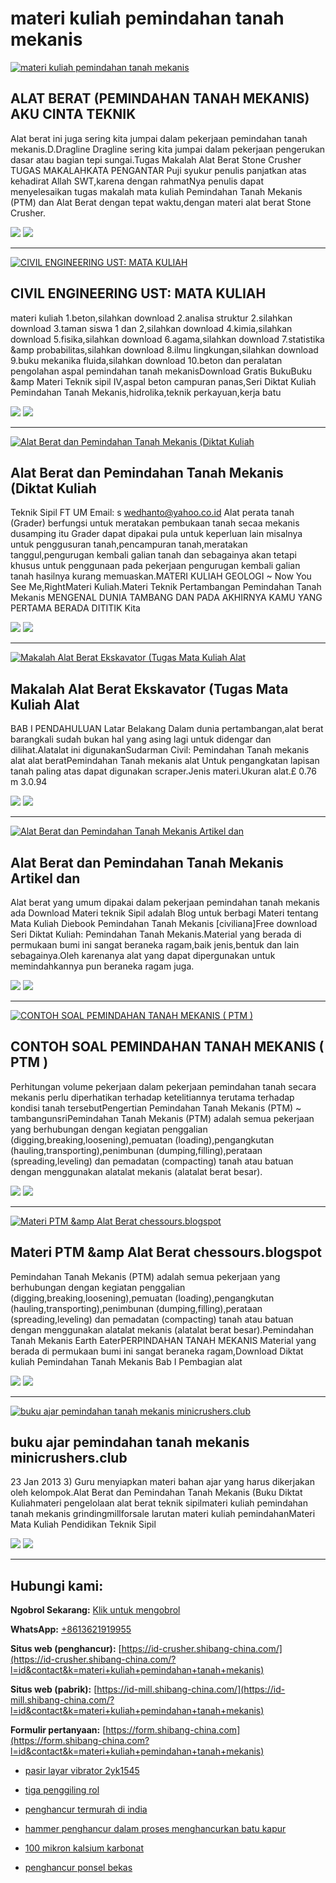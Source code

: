 # materi kuliah pemindahan tanah mekanis

<a href="https://swt.shibang-china.com/?l=id&img&k=materi+kuliah+pemindahan+tanah+mekanis" target="_blank">![materi kuliah pemindahan tanah mekanis](http://static.shibang-china.com/all-800x300/40.jpg)</a>

## ALAT BERAT (PEMINDAHAN TANAH MEKANIS) AKU CINTA TEKNIK
Alat berat ini juga sering kita jumpai dalam pekerjaan pemindahan tanah mekanis.D.Dragline Dragline sering kita jumpai dalam pekerjaan pengerukan dasar atau bagian tepi sungai.Tugas Makalah Alat Berat Stone Crusher TUGAS MAKALAHKATA PENGANTAR Puji syukur penulis panjatkan atas kehadirat Allah SWT,karena dengan rahmatNya penulis dapat menyelesaikan tugas makalah mata kuliah Pemindahan Tanah Mekanis (PTM) dan Alat Berat dengan tepat waktu,dengan materi alat berat Stone Crusher.


<a href="https://whatsapp.shibangsoft.com/WhatsApp.php" target="_blank" title="WhatsApp">![](http://static.shibang-china.com/icon/whatsapp.png)</a> <a href="https://swt.shibang-china.com/?l=id&icon&k=materi+kuliah+pemindahan+tanah+mekanis" target="_blank">![](http://static.shibang-china.com/icon/chat-id.png)</a>

---

<a href="https://swt.shibang-china.com/?l=id&img&k=materi+kuliah+pemindahan+tanah+mekanis" target="_blank">![CIVIL ENGINEERING UST: MATA KULIAH](http://static.shibang-china.com/all-800x300/222.jpg)</a>

## CIVIL ENGINEERING UST: MATA KULIAH
materi kuliah 1.beton,silahkan download 2.analisa struktur 2.silahkan download 3.taman siswa 1 dan 2,silahkan download 4.kimia,silahkan download 5.fisika,silahkan download 6.agama,silahkan download 7.statistika &amp probabilitas,silahkan download 8.ilmu lingkungan,silahkan download 9.buku mekanika fluida,silahkan download 10.beton dan peralatan pengolahan aspal pemindahan tanah mekanisDownload Gratis BukuBuku &amp Materi Teknik sipil IV,aspal beton campuran panas,Seri Diktat Kuliah Pemindahan Tanah Mekanis,hidrolika,teknik perkayuan,kerja batu


<a href="https://whatsapp.shibangsoft.com/WhatsApp.php" target="_blank" title="WhatsApp">![](http://static.shibang-china.com/icon/whatsapp.png)</a> <a href="https://swt.shibang-china.com/?l=id&icon&k=materi+kuliah+pemindahan+tanah+mekanis" target="_blank">![](http://static.shibang-china.com/icon/chat-id.png)</a>

---

<a href="https://swt.shibang-china.com/?l=id&img&k=materi+kuliah+pemindahan+tanah+mekanis" target="_blank">![Alat Berat dan Pemindahan Tanah Mekanis (Diktat Kuliah](http://static.shibang-china.com/all-800x300/14.jpg)</a>

## Alat Berat dan Pemindahan Tanah Mekanis (Diktat Kuliah
Teknik Sipil FT UM Email: s wedhanto@yahoo.co.id Alat perata tanah (Grader) berfungsi untuk meratakan pembukaan tanah secaa mekanis dusamping itu Grader dapat dipakai pula untuk keperluan lain misalnya untuk penggusuran tanah,pencampuran tanah,meratakan tanggul,pengurugan kembali galian tanah dan sebagainya akan tetapi khusus untuk penggunaan pada pekerjaan pengurugan kembali galian tanah hasilnya kurang memuaskan.MATERI KULIAH GEOLOGI ~ Now You See Me,RightMateri Kuliah.Materi Teknik Pertambangan Pemindahan Tanah Mekanis MENGENAL DUNIA TAMBANG DAN PADA AKHIRNYA KAMU YANG PERTAMA BERADA DITITIK Kita


<a href="https://whatsapp.shibangsoft.com/WhatsApp.php" target="_blank" title="WhatsApp">![](http://static.shibang-china.com/icon/whatsapp.png)</a> <a href="https://swt.shibang-china.com/?l=id&icon&k=materi+kuliah+pemindahan+tanah+mekanis" target="_blank">![](http://static.shibang-china.com/icon/chat-id.png)</a>

---

<a href="https://swt.shibang-china.com/?l=id&img&k=materi+kuliah+pemindahan+tanah+mekanis" target="_blank">![Makalah Alat Berat Ekskavator (Tugas Mata Kuliah Alat](http://static.shibang-china.com/all-800x300/736.jpg)</a>

## Makalah Alat Berat Ekskavator (Tugas Mata Kuliah Alat
BAB I PENDAHULUAN Latar Belakang Dalam dunia pertambangan,alat berat barangkali sudah bukan hal yang asing lagi untuk didengar dan dilihat.Alatalat ini digunakanSudarman Civil: Pemindahan Tanah mekanis alat alat beratPemindahan Tanah mekanis alat Untuk pengangkatan lapisan tanah paling atas dapat digunakan scraper.Jenis materi.Ukuran alat.£ 0.76 m 3.0.94


<a href="https://whatsapp.shibangsoft.com/WhatsApp.php" target="_blank" title="WhatsApp">![](http://static.shibang-china.com/icon/whatsapp.png)</a> <a href="https://swt.shibang-china.com/?l=id&icon&k=materi+kuliah+pemindahan+tanah+mekanis" target="_blank">![](http://static.shibang-china.com/icon/chat-id.png)</a>

---

<a href="https://swt.shibang-china.com/?l=id&img&k=materi+kuliah+pemindahan+tanah+mekanis" target="_blank">![Alat Berat dan Pemindahan Tanah Mekanis Artikel dan](http://static.shibang-china.com/all-800x300/250.jpg)</a>

## Alat Berat dan Pemindahan Tanah Mekanis Artikel dan
Alat berat yang umum dipakai dalam pekerjaan pemindahan tanah mekanis ada Download Materi teknik Sipil adalah Blog untuk berbagi Materi tentang Mata Kuliah Diebook Pemindahan Tanah Mekanis [civiliana]Free download Seri Diktat Kuliah: Pemindahan Tanah Mekanis.Material yang berada di permukaan bumi ini sangat beraneka ragam,baik jenis,bentuk dan lain sebagainya.Oleh karenanya alat yang dapat dipergunakan untuk memindahkannya pun beraneka ragam juga.


<a href="https://whatsapp.shibangsoft.com/WhatsApp.php" target="_blank" title="WhatsApp">![](http://static.shibang-china.com/icon/whatsapp.png)</a> <a href="https://swt.shibang-china.com/?l=id&icon&k=materi+kuliah+pemindahan+tanah+mekanis" target="_blank">![](http://static.shibang-china.com/icon/chat-id.png)</a>

---

<a href="https://swt.shibang-china.com/?l=id&img&k=materi+kuliah+pemindahan+tanah+mekanis" target="_blank">![CONTOH SOAL PEMINDAHAN TANAH MEKANIS ( PTM )](http://static.shibang-china.com/all-800x300/479.jpg)</a>

## CONTOH SOAL PEMINDAHAN TANAH MEKANIS ( PTM )
Perhitungan volume pekerjaan dalam pekerjaan pemindahan tanah secara mekanis perlu diperhatikan terhadap ketelitiannya terutama terhadap kondisi tanah tersebutPengertian Pemindahan Tanah Mekanis (PTM) ~ tambangunsriPemindahan Tanah Mekanis (PTM) adalah semua pekerjaan yang berhubungan dengan kegiatan penggalian (digging,breaking,loosening),pemuatan (loading),pengangkutan (hauling,transporting),penimbunan (dumping,filling),perataan (spreading,leveling) dan pemadatan (compacting) tanah atau batuan dengan menggunakan alatalat mekanis (alatalat berat besar).


<a href="https://whatsapp.shibangsoft.com/WhatsApp.php" target="_blank" title="WhatsApp">![](http://static.shibang-china.com/icon/whatsapp.png)</a> <a href="https://swt.shibang-china.com/?l=id&icon&k=materi+kuliah+pemindahan+tanah+mekanis" target="_blank">![](http://static.shibang-china.com/icon/chat-id.png)</a>

---

<a href="https://swt.shibang-china.com/?l=id&img&k=materi+kuliah+pemindahan+tanah+mekanis" target="_blank">![Materi PTM &amp Alat Berat chessours.blogspot](http://static.shibang-china.com/all-800x300/1382.jpg)</a>

## Materi PTM &amp Alat Berat chessours.blogspot
Pemindahan Tanah Mekanis (PTM) adalah semua pekerjaan yang berhubungan dengan kegiatan penggalian (digging,breaking,loosening),pemuatan (loading),pengangkutan (hauling,transporting),penimbunan (dumping,filling),perataan (spreading,leveling) dan pemadatan (compacting) tanah atau batuan dengan menggunakan alatalat mekanis (alatalat berat besar).Pemindahan Tanah Mekanis Earth EaterPERPINDAHAN TANAH MEKANIS Material yang berada di permukaan bumi ini sangat beraneka ragam,Download Diktat kuliah Pemindahan Tanah Mekanis Bab I Pembagian alat


<a href="https://whatsapp.shibangsoft.com/WhatsApp.php" target="_blank" title="WhatsApp">![](http://static.shibang-china.com/icon/whatsapp.png)</a> <a href="https://swt.shibang-china.com/?l=id&icon&k=materi+kuliah+pemindahan+tanah+mekanis" target="_blank">![](http://static.shibang-china.com/icon/chat-id.png)</a>

---

<a href="https://swt.shibang-china.com/?l=id&img&k=materi+kuliah+pemindahan+tanah+mekanis" target="_blank">![buku ajar pemindahan tanah mekanis minicrushers.club](http://static.shibang-china.com/all-800x300/94.jpg)</a>

## buku ajar pemindahan tanah mekanis minicrushers.club
23 Jan 2013 3) Guru menyiapkan materi bahan ajar yang harus dikerjakan oleh kelompok.Alat Berat dan Pemindahan Tanah Mekanis (Buku Diktat Kuliahmateri pengelolaan alat berat teknik sipilmateri kuliah pemindahan tanah mekanis grindingmillforsale larutan materi kuliah pemindahanMateri Mata Kuliah Pendidikan Teknik Sipil


<a href="https://whatsapp.shibangsoft.com/WhatsApp.php" target="_blank" title="WhatsApp">![](http://static.shibang-china.com/icon/whatsapp.png)</a> <a href="https://swt.shibang-china.com/?l=id&icon&k=materi+kuliah+pemindahan+tanah+mekanis" target="_blank">![](http://static.shibang-china.com/icon/chat-id.png)</a>

---
## Hubungi kami:

**Ngobrol Sekarang:** [Klik untuk mengobrol](https://swt.shibang-china.com?l=id&contact&k=materi+kuliah+pemindahan+tanah+mekanis)

**WhatsApp:**  [+8613621919955](https://whatsapp.shibangsoft.com/WhatsApp.php)

**Situs web (penghancur):** [https://id-crusher.shibang-china.com/](https://id-crusher.shibang-china.com/?l=id&contact&k=materi+kuliah+pemindahan+tanah+mekanis)

**Situs web (pabrik):** [https://id-mill.shibang-china.com/](https://id-mill.shibang-china.com/?l=id&contact&k=materi+kuliah+pemindahan+tanah+mekanis)

**Formulir pertanyaan:** [https://form.shibang-china.com](https://form.shibang-china.com?l=id&contact&k=materi+kuliah+pemindahan+tanah+mekanis)

* [pasir layar vibrator 2yk1545](../40/pasir%20layar%20vibrator%202yk1545.md)

* [tiga penggiling rol](../40/tiga%20penggiling%20rol.md)

* [penghancur termurah di india](../38/penghancur%20termurah%20di%20india.md)

* [hammer penghancur dalam proses menghancurkan batu kapur](../34/hammer%20penghancur%20dalam%20proses%20menghancurkan%20batu%20kapur.md)

* [100 mikron kalsium karbonat](../39/100%20mikron%20kalsium%20karbonat.md)

* [penghancur ponsel bekas](../35/penghancur%20ponsel%20bekas.md)